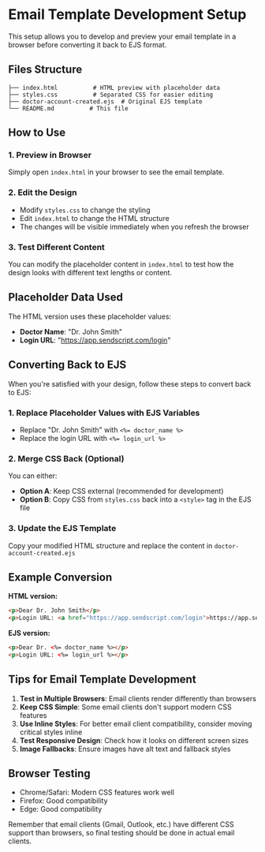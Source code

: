 # Email Template Development Setup

This setup allows you to develop and preview your email template in a browser before converting it back to EJS format.

## Files Structure

```
├── index.html          # HTML preview with placeholder data
├── styles.css          # Separated CSS for easier editing
├── doctor-account-created.ejs  # Original EJS template
└── README.md          # This file
```

## How to Use

### 1. Preview in Browser
Simply open `index.html` in your browser to see the email template.

### 2. Edit the Design
- Modify `styles.css` to change the styling
- Edit `index.html` to change the HTML structure
- The changes will be visible immediately when you refresh the browser

### 3. Test Different Content
You can modify the placeholder content in `index.html` to test how the design looks with different text lengths or content.

## Placeholder Data Used

The HTML version uses these placeholder values:
- **Doctor Name**: "Dr. John Smith"
- **Login URL**: "https://app.sendscript.com/login"

## Converting Back to EJS

When you're satisfied with your design, follow these steps to convert back to EJS:

### 1. Replace Placeholder Values with EJS Variables
- Replace "Dr. John Smith" with `<%= doctor_name %>`
- Replace the login URL with `<%= login_url %>`

### 2. Merge CSS Back (Optional)
You can either:
- **Option A**: Keep CSS external (recommended for development)
- **Option B**: Copy CSS from `styles.css` back into a `<style>` tag in the EJS file

### 3. Update the EJS Template
Copy your modified HTML structure and replace the content in `doctor-account-created.ejs`

## Example Conversion

**HTML version:**
```html
<p>Dear Dr. John Smith</p>
<p>Login URL: <a href="https://app.sendscript.com/login">https://app.sendscript.com/login</a></p>
```

**EJS version:**
```html
<p>Dear Dr. <%= doctor_name %></p>
<p>Login URL: <%= login_url %></p>
```

## Tips for Email Template Development

1. **Test in Multiple Browsers**: Email clients render differently than browsers
2. **Keep CSS Simple**: Some email clients don't support modern CSS features
3. **Use Inline Styles**: For better email client compatibility, consider moving critical styles inline
4. **Test Responsive Design**: Check how it looks on different screen sizes
5. **Image Fallbacks**: Ensure images have alt text and fallback styles

## Browser Testing
- Chrome/Safari: Modern CSS features work well
- Firefox: Good compatibility
- Edge: Good compatibility

Remember that email clients (Gmail, Outlook, etc.) have different CSS support than browsers, so final testing should be done in actual email clients. 